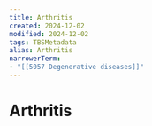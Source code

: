 ```yaml
---
title: Arthritis
created: 2024-12-02
modified: 2024-12-02
tags: TBSMetadata
alias: Arthritis
narrowerTerm:
- "[[5057 Degenerative diseases]]"
---
```

# Arthritis
